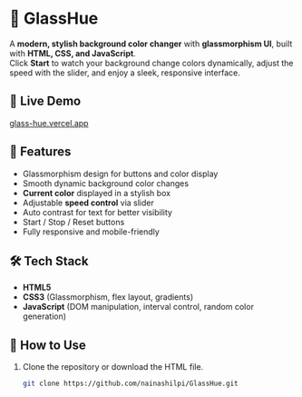 # 🌈 GlassHue

A **modern, stylish background color changer** with **glassmorphism UI**, built with **HTML, CSS, and JavaScript**.  
Click **Start** to watch your background change colors dynamically, adjust the speed with the slider, and enjoy a sleek, responsive interface.

## 🔹 Live Demo
[glass-hue.vercel.app](https://glass-hue.vercel.app)

## 🎨 Features

- Glassmorphism design for buttons and color display  
- Smooth dynamic background color changes  
- **Current color** displayed in a stylish box  
- Adjustable **speed control** via slider  
- Auto contrast for text for better visibility  
- Start / Stop / Reset buttons  
- Fully responsive and mobile-friendly  

## 🛠️ Tech Stack

- **HTML5**  
- **CSS3** (Glassmorphism, flex layout, gradients)  
- **JavaScript** (DOM manipulation, interval control, random color generation)  

## 🚀 How to Use

1. Clone the repository or download the HTML file.  
   ```bash
   git clone https://github.com/nainashilpi/GlassHue.git
